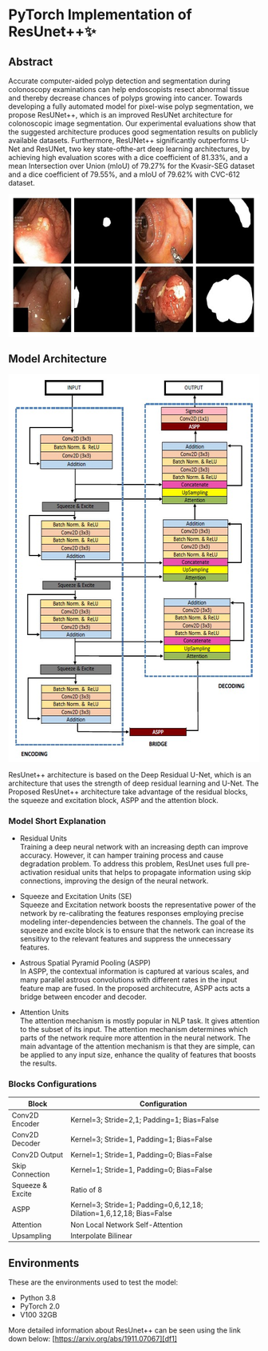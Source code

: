 # PyTorch Implementation of ResUnet++✨

## Abstract
Accurate computer-aided polyp detection and segmentation during colonoscopy examinations can help endoscopists resect abnormal tissue and thereby decrease chances of polyps growing into cancer. Towards developing a fully automated model for pixel-wise polyp segmentation, we propose ResUNet++, which is an improved ResUNet architecture for colonoscopic image segmentation. Our experimental evaluations show that the suggested architecture produces good segmentation results on publicly available datasets. Furthermore, ResUNet++ significantly outperforms U-Net and ResUNet, two key state-ofthe-art deep learning architectures, by achieving high evaluation scores with a dice coefficient of 81.33%, and a mean Intersection over Union (mIoU) of 79.27% for the Kvasir-SEG dataset and a dice coefficient of 79.55%, and a mIoU of 79.62% with CVC-612 dataset.
<p align="center">
  <img width="569" height="285" src="pictures/polyp_image.jpg">
</p>

## Model Architecture
<p align="center">
  <img width="574" height="776" src="pictures/resunetpp_model_structure.jpg">
</p>

ResUnet++ architecture is based on the Deep Residual U-Net, which is an architecture that uses the strength of deep residual learning and U-Net. The Proposed ResUnet++ architecture take advantage of the residual blocks, the squeeze and excitation block, ASPP and the attention block.

### Model Short Explanation
* Residual Units  
Training a deep neural network with an increasing depth can improve accuracy. However, it can hamper training process and cause degradation problem. To address this problem, ResUnet uses full pre-activation residual units that helps to propagate information using skip connections, improving the design of the neural network.

* Squeeze and Excitation Units (SE)  
Squeeze and Excitation network boosts the representative power of the network by re-calibrating the features responses employing precise modeling inter-dependencies between the channels. The goal of the squeeze and excite block is to ensure that the network can increase its sensitivy to the relevant features and suppress the unnecessary features.

* Astrous Spatial Pyramid Pooling (ASPP)  
In ASPP, the contextual information is captured at various scales, and many parallel astrous convolutions with different rates in the input feature map are fused. In the proposed architecutre, ASPP acts acts a bridge between encoder and decoder.

* Attention Units  
The attention mechanism is mostly popular in NLP task. It gives attention to the subset of its input. The attention mechanism determines which parts of the network require more attention in the neural network. The main advantage of the attention mechanism is that they are simple, can be applied to any input size, enhance the quality of features that boosts the results.

### Blocks Configurations 
| Block | Configuration |
| ------ | ------ |
| Conv2D Encoder | Kernel=3; Stride=2,1; Padding=1; Bias=False|
| Conv2D Decoder | Kernel=3; Stride=1, Padding=1; Bias=False |
| Conv2D Output | Kernel=1; Stride=1, Padding=0; Bias=False |
| Skip Connection | Kernel=1; Stride=1, Padding=0; Bias=False |
| Squeeze & Excite | Ratio of 8 |
| ASPP | Kernel=3; Stride=1; Padding=0,6,12,18; Dilation=1,6,12,18; Bias=False |
| Attention | Non Local Network Self-Attention |
| Upsampling | Interpolate Bilinear |

## Environments
These are the environments used to test the model:
* Python 3.8
* PyTorch 2.0
* V100 32GB

More detailed information about ResUnet++ can be seen using the link down below:
[https://arxiv.org/abs/1911.07067][df1]